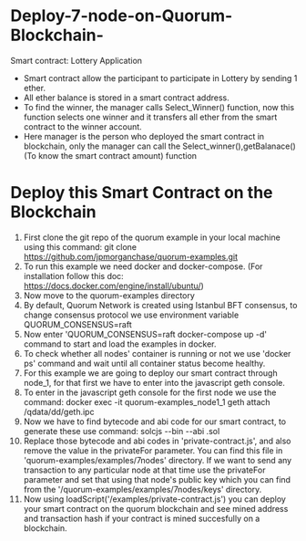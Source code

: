 # Deploy-7-node-on-Quorum-Blockchain-
Smart contract: Lottery Application
  - Smart contract allow the participant to participate in Lottery by sending 1 ether.
  - All ether balance is stored in a smart contract address.
  - To find the winner, the manager calls Select_Winner() function, now this function selects one winner and it transfers all ether from the smart contract to the winner account.
  - Here manager is the person who deployed the smart contract in blockchain, only the manager can call the Select_winner(),getBalanace()(To know the smart contract amount) function
  # Deploy this Smart Contract on the Blockchain
 1) First clone the git repo of the quorum example in your local machine using this command: git clone https://github.com/jpmorganchase/quorum-examples.git
 2) To run this example we need docker and docker-compose. (For installation follow this doc: https://docs.docker.com/engine/install/ubuntu/)
 3) Now move to the quorum-examples directory
 4) By default, Quorum Network is created using Istanbul BFT consensus, to change consensus protocol we use environment variable QUORUM_CONSENSUS=raft
 5) Now enter 'QUORUM_CONSENSUS=raft docker-compose up -d' command to start and load the examples in docker.
 6) To check whether all nodes' container is running or not we use 'docker ps' command and wait until all container status become healthy.
 7) For this example we are going to deploy our smart contract through node_1, for that first we have to enter into the javascript geth console.
 8) To enter in the javascript geth console for the first node we use the command: docker exec -it quorum-examples_node1_1 geth attach /qdata/dd/geth.ipc 
 9) Now we have to find bytecode and abi code for our smart contract, to generate these use command: solcjs --bin --abi <Your Contract Name>.sol
 10) Replace those bytecode and abi codes in 'private-contract.js', and also remove the value in the privateFor parameter. You can find this file in 'quorum-examples/examples/7nodes' directory. If we want to send any transaction to any particular node at that time use the privateFor parameter and set that using that node's public key which you can find from the '/quorum-examples/examples/7nodes/keys' directory.
 11) Now using loadScript('/examples/private-contract.js') you can deploy your smart contract on the quorum blockchain and see mined address and transaction hash if your contract is mined succesfully on a blockchain.
